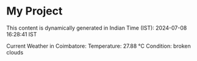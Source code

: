 # My Project

This content is dynamically generated in Indian Time (IST): 2024-07-08 16:28:41 IST


Current Weather in Coimbatore:
Temperature: 27.88 °C
Condition: broken clouds
